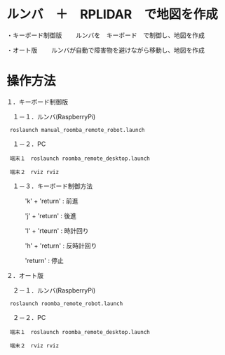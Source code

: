 # ルンバ　＋　RPLIDAR　で地図を作成

・キーボード制御版
　　ルンバを　キーボード　で制御し、地図を作成

・オート版
　　ルンバが自動で障害物を避けながら移動し、地図を作成

# 操作方法

１．キーボード制御版

　１－１．ルンバ(RaspberryPi)

     roslaunch manual_roomba_remote_robot.launch

　１－２．PC

     端末１　roslaunch roomba_remote_desktop.launch

     端末２　rviz rviz

　１－３．キーボード制御方法

　　　'k' + 'return' :  前進

　　　'j' + 'return' :  後進

　　　'l' + 'rteurn' :  時計回り

　　　'h' + 'return' :  反時計回り

　　　'return'       :  停止


２．オート版

　２－１．ルンバ(RaspberryPi)

     roslaunch roomba_remote_robot.launch

　２－２．PC

     端末１　roslaunch roomba_remote_desktop.launch

     端末２　rviz rviz



